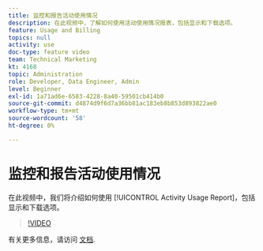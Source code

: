 ```yaml
---
title: 监控和报告活动使用情况
description: 在此视频中，了解如何使用活动使用情况报表，包括显示和下载选项。
feature: Usage and Billing
topics: null
activity: use
doc-type: feature video
team: Technical Marketing
kt: 4168
topic: Administration
role: Developer, Data Engineer, Admin
level: Beginner
exl-id: 1a71ad6e-6583-4228-8a40-59501cb414b0
source-git-commit: d4874d9f6d7a36bb81ac183eb8b853d893822ae0
workflow-type: tm+mt
source-wordcount: '58'
ht-degree: 0%

---
```


# 监控和报告活动使用情况

在此视频中，我们将介绍如何使用 [!UICONTROL Activity Usage Report]，包括显示和下载选项。

>[!VIDEO](https://video.tv.adobe.com/v/31443/?quality=12)

有关更多信息，请访问 [文档](https://experienceleague.adobe.com/docs/audience-manager/user-guide/features/administration/activity-usage-reporting.html).
